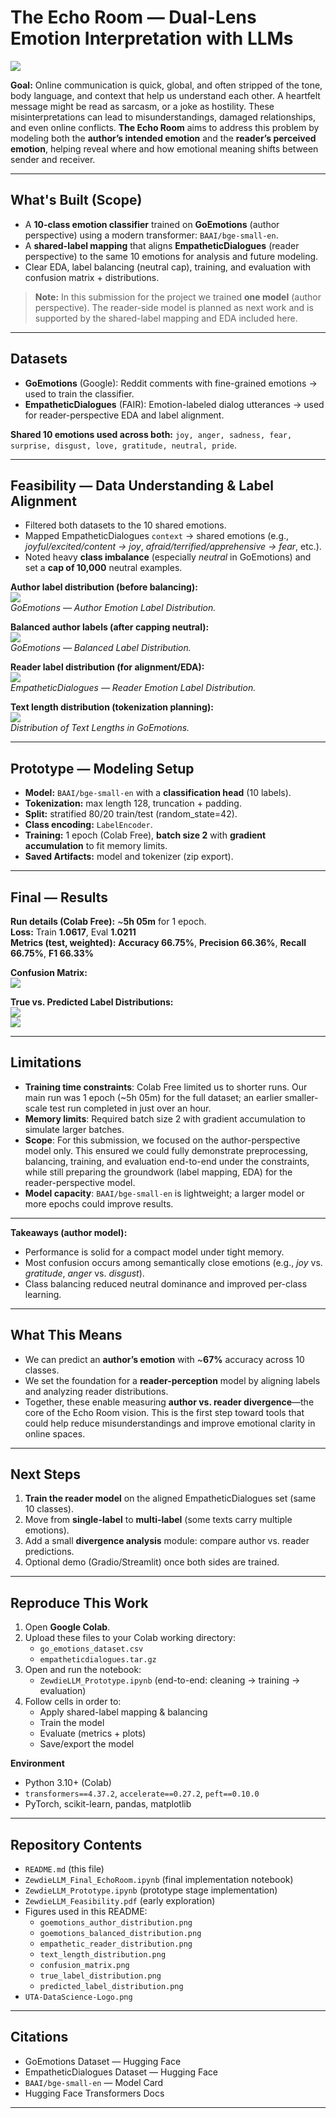 # The Echo Room — Dual-Lens Emotion Interpretation with LLMs

![](UTA-DataScience-Logo.png)

**Goal:** Online communication is quick, global, and often stripped of the tone, body language, and context that help us understand each other. A heartfelt message might be read as sarcasm, or a joke as hostility. These misinterpretations can lead to misunderstandings, damaged relationships, and even online conflicts. **The Echo Room** aims to address this problem by modeling both the **author’s intended emotion** and the **reader’s perceived emotion**, helping reveal where and how emotional meaning shifts between sender and receiver.

---

## What's Built (Scope)

- A **10-class emotion classifier** trained on **GoEmotions** (author perspective) using a modern transformer: `BAAI/bge-small-en`.  
- A **shared-label mapping** that aligns **EmpatheticDialogues** (reader perspective) to the same 10 emotions for analysis and future modeling.  
- Clear EDA, label balancing (neutral cap), training, and evaluation with confusion matrix + distributions.

> **Note:** In this submission for the project we trained **one model** (author perspective). The reader-side model is planned as next work and is supported by the shared-label mapping and EDA included here.

---

## Datasets

- **GoEmotions** (Google): Reddit comments with fine-grained emotions → used to train the classifier.  
- **EmpatheticDialogues** (FAIR): Emotion-labeled dialog utterances → used for reader-perspective EDA and label alignment.

**Shared 10 emotions used across both:** `joy, anger, sadness, fear, surprise, disgust, love, gratitude, neutral, pride`.

---

## Feasibility — Data Understanding & Label Alignment

- Filtered both datasets to the 10 shared emotions.  
- Mapped EmpatheticDialogues `context` → shared emotions (e.g., *joyful/excited/content → joy*, *afraid/terrified/apprehensive → fear*, etc.).  
- Noted heavy **class imbalance** (especially *neutral* in GoEmotions) and set a **cap of 10,000** neutral examples.

**Author label distribution (before balancing):**  
![](goemotions_author_distribution.png)  
*GoEmotions — Author Emotion Label Distribution.*

**Balanced author labels (after capping neutral):**  
![](goemotions_balanced_distribution.png)  
*GoEmotions — Balanced Label Distribution.*

**Reader label distribution (for alignment/EDA):**  
![](empathetic_reader_distribution.png)  
*EmpatheticDialogues — Reader Emotion Label Distribution.*

**Text length distribution (tokenization planning):**  
![](text_length_distribution.png)  
*Distribution of Text Lengths in GoEmotions.*

---

## Prototype — Modeling Setup

- **Model:** `BAAI/bge-small-en` with a **classification head** (10 labels).  
- **Tokenization:** max length 128, truncation + padding.  
- **Split:** stratified 80/20 train/test (random_state=42).  
- **Class encoding:** `LabelEncoder`.  
- **Training:** 1 epoch (Colab Free), **batch size 2** with **gradient accumulation** to fit memory limits.  
- **Saved Artifacts:** model and tokenizer (zip export).

---

## Final — Results

**Run details (Colab Free):** ~**5h 05m** for 1 epoch.  
**Loss:** Train **1.0617**, Eval **1.0211**  
**Metrics (test, weighted):** **Accuracy 66.75%**, **Precision 66.36%**, **Recall 66.75%**, **F1 66.33%**

**Confusion Matrix:**  
![](confusion_matrix.png)

**True vs. Predicted Label Distributions:**  
![](true_label_distribution.png)  
![](predicted_label_distribution.png)

---

## Limitations

- **Training time constraints**: Colab Free limited us to shorter runs. Our main run was 1 epoch (~5h 05m) for the full dataset; an earlier smaller-scale test run completed in just over an hour.
- **Memory limits**: Required batch size 2 with gradient accumulation to simulate larger batches.
- **Scope**: For this submission, we focused on the author-perspective model only. This ensured we could fully demonstrate preprocessing, balancing, training, and evaluation end-to-end under the constraints, while still preparing the groundwork (label mapping, EDA) for the reader-perspective model.
- **Model capacity**: `BAAI/bge-small-en` is lightweight; a larger model or more epochs could improve results.

---

**Takeaways (author model):**
- Performance is solid for a compact model under tight memory.  
- Most confusion occurs among semantically close emotions (e.g., *joy* vs. *gratitude*, *anger* vs. *disgust*).  
- Class balancing reduced neutral dominance and improved per-class learning.

---

## What This Means 

- We can predict an **author’s emotion** with ~**67%** accuracy across 10 classes.  
- We set the foundation for a **reader-perception** model by aligning labels and analyzing reader distributions.  
- Together, these enable measuring **author vs. reader divergence**—the core of the Echo Room vision. This is the first step toward tools that could help reduce misunderstandings and improve emotional clarity in online spaces.

---

## Next Steps

1. **Train the reader model** on the aligned EmpatheticDialogues set (same 10 classes).  
2. Move from **single-label** to **multi-label** (some texts carry multiple emotions).  
3. Add a small **divergence analysis** module: compare author vs. reader predictions.  
4. Optional demo (Gradio/Streamlit) once both sides are trained.

---

## Reproduce This Work

1. Open **Google Colab**.  
2. Upload these files to your Colab working directory:
   - `go_emotions_dataset.csv`
   - `empatheticdialogues.tar.gz`
3. Open and run the notebook:
   - `ZewdieLLM_Prototype.ipynb` (end-to-end: cleaning → training → evaluation)
4. Follow cells in order to:
   - Apply shared-label mapping & balancing
   - Train the model
   - Evaluate (metrics + plots)
   - Save/export the model

**Environment**
- Python 3.10+ (Colab)
- `transformers==4.37.2`, `accelerate==0.27.2`, `peft==0.10.0`
- PyTorch, scikit-learn, pandas, matplotlib

---

## Repository Contents

- `README.md` (this file)  
- `ZewdieLLM_Final_EchoRoom.ipynb` (final implementation notebook)  
- `ZewdieLLM_Prototype.ipynb` (prototype stage implementation)  
- `ZewdieLLM_Feasibility.pdf` (early exploration)  
- Figures used in this README:  
  - `goemotions_author_distribution.png`  
  - `goemotions_balanced_distribution.png`  
  - `empathetic_reader_distribution.png`  
  - `text_length_distribution.png`  
  - `confusion_matrix.png`  
  - `true_label_distribution.png`  
  - `predicted_label_distribution.png`  
- `UTA-DataScience-Logo.png`

---

## Citations

- GoEmotions Dataset — Hugging Face  
- EmpatheticDialogues Dataset — Hugging Face  
- `BAAI/bge-small-en` — Model Card  
- Hugging Face Transformers Docs

---
